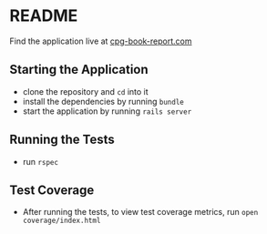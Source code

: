 # README
Find the application live at [cpg-book-report.com](https://www.cpg-book-report.com)

## Starting the Application
- clone the repository and `cd` into it
- install the dependencies by running `bundle`
- start the application by running `rails server`

## Running the Tests
- run `rspec`

## Test Coverage
- After running the tests, to view test coverage metrics, run `open coverage/index.html`

